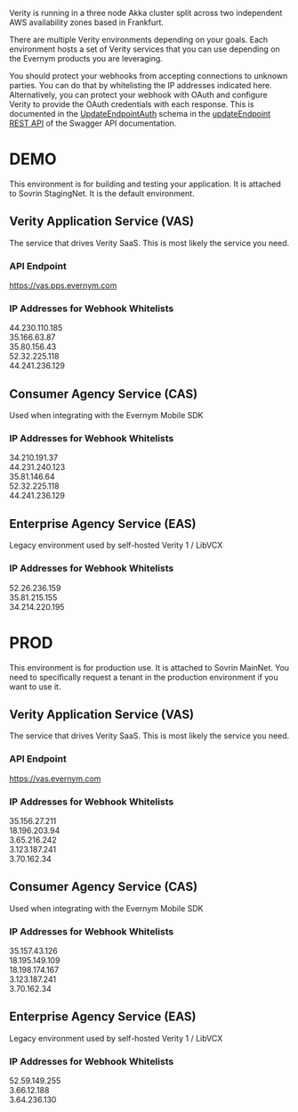 Verity is running in a three node Akka cluster split across two independent AWS availability zones based in Frankfurt. 

There are multiple Verity environments depending on your goals. Each environment hosts a set of Verity services that you can use depending on the Evernym products you are leveraging.

You should protect your webhooks from accepting connections to unknown parties. You can do that by whitelisting the IP addresses indicated here. Alternatively, you can protect your webhook with OAuth and configure Verity to provide the OAuth credentials with each response. This is documented in the [UpdateEndpointAuth](https://app.swaggerhub.com/apis/evernym/verity-rest-api/1.0#/UpdateEndpointAuth) schema in the [updateEndpoint REST API](https://app.swaggerhub.com/apis/evernym/verity-rest-api/1.0#/UpdateEndpoint/updateEndpoint) of the Swagger API documentation.


# DEMO

This environment is for building and testing your application. It is attached to Sovrin StagingNet. It is the default environment.

## Verity Application Service (VAS)
The service that drives Verity SaaS. This is most likely the service you need.

### API Endpoint
https://vas.pps.evernym.com

### IP Addresses for Webhook Whitelists
44.230.110.185 \
35.166.63.87 \
35.80.156.43 \
52.32.225.118 \
44.241.236.129


## Consumer Agency Service (CAS)
Used when integrating with the Evernym Mobile SDK

### IP Addresses for Webhook Whitelists
34.210.191.37 \
44.231.240.123 \
35.81.146.64 \
52.32.225.118 \
44.241.236.129


## Enterprise Agency Service (EAS)
Legacy environment used by self-hosted Verity 1 / LibVCX

### IP Addresses for Webhook Whitelists
52.26.236.159 \
35.81.215.155 \
34.214.220.195


# PROD

This environment is for production use. It is attached to Sovrin MainNet. You need to specifically request a tenant in the production environment if you want to use it.


## Verity Application Service (VAS)
The service that drives Verity SaaS. This is most likely the service you need.

### API Endpoint
https://vas.evernym.com

### IP Addresses for Webhook Whitelists
35.156.27.211 \
18.196.203.94 \
3.65.216.242 \
3.123.187.241 \
3.70.162.34


## Consumer Agency Service (CAS)
Used when integrating with the Evernym Mobile SDK

### IP Addresses for Webhook Whitelists
35.157.43.126 \
18.195.149.109 \
18.198.174.167 \
3.123.187.241 \
3.70.162.34


## Enterprise Agency Service (EAS)
Legacy environment used by self-hosted Verity 1 / LibVCX

### IP Addresses for Webhook Whitelists
52.59.149.255 \
3.66.12.188 \
3.64.236.130
